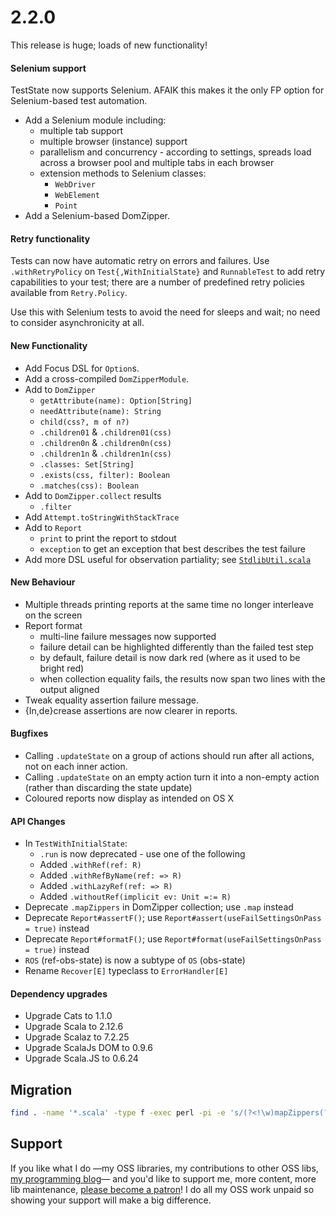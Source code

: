 # 2.2.0

This release is huge; loads of new functionality!

#### Selenium support

TestState now supports Selenium.
AFAIK this makes it the only FP option for Selenium-based test automation.

* Add a Selenium module including:
  * multiple tab support
  * multiple browser (instance) support
  * parallelism and concurrency -
    according to settings, spreads load across a browser pool and multiple tabs in each browser
  * extension methods to Selenium classes:
    * `WebDriver`
    * `WebElement`
    * `Point`
* Add a Selenium-based DomZipper.

#### Retry functionality

Tests can now have automatic retry on errors and failures.
Use `.withRetryPolicy` on `Test{,WithInitialState}` and `RunnableTest` to add
retry capabilities to your test; there are a number of predefined retry policies
available from `Retry.Policy`.

Use this with Selenium tests to avoid the need for sleeps and wait;
no need to consider asynchronicity at all.

#### New Functionality

* Add Focus DSL for `Option`s.
* Add a cross-compiled `DomZipperModule`.
* Add to `DomZipper`
  * `getAttribute(name): Option[String]`
  * `needAttribute(name): String`
  * `child(css?, m of n?)`
  * `.children01` & `.children01(css)`
  * `.children0n` & `.children0n(css)`
  * `.children1n` & `.children1n(css)`
  * `.classes: Set[String]`
  * `.exists(css, filter): Boolean`
  * `.matches(css): Boolean`
* Add to `DomZipper.collect` results
  * `.filter`
* Add `Attempt.toStringWithStackTrace`
* Add to `Report`
  * `print` to print the report to stdout
  * `exception` to get an exception that best describes the test failure
* Add more DSL useful for observation partiality; see [`StdlibUtil.scala`](https://github.com/japgolly/test-state/blob/master/core/shared/src/main/scala/teststate/dsl/StdlibUtil.scala)

#### New Behaviour

* Multiple threads printing reports at the same time no longer interleave on the screen
* Report format
  * multi-line failure messages now supported
  * failure detail can be highlighted differently than the failed test step
  * by default, failure detail is now dark red (where as it used to be bright red)
  * when collection equality fails, the results now span two lines with the output aligned
* Tweak equality assertion failure message.
* {In,de}crease assertions are now clearer in reports.

#### Bugfixes

* Calling `.updateState` on a group of actions should run after all actions, not on each inner action.
* Calling `.updateState` on an empty action turn it into a non-empty action (rather than discarding the state update)
* Coloured reports now display as intended on OS X

#### API Changes

* In `TestWithInitialState`:
  * `.run` is now deprecated - use one of the following
  * Added `.withRef(ref: R)`
  * Added `.withRefByName(ref: => R)`
  * Added `.withLazyRef(ref: => R)`
  * Added `.withoutRef(implicit ev: Unit =:= R)`
* Deprecate `.mapZippers` in DomZipper collection; use `.map` instead
* Deprecate `Report#assertF()`; use `Report#assert(useFailSettingsOnPass = true)` instead
* Deprecate `Report#formatF()`; use `Report#format(useFailSettingsOnPass = true)` instead
* `ROS` (ref-obs-state) is now a subtype of `OS` (obs-state)
* Rename `Recover[E]` typeclass to `ErrorHandler[E]`

#### Dependency upgrades

* Upgrade Cats        to 1.1.0
* Upgrade Scala       to 2.12.6
* Upgrade Scalaz      to 7.2.25
* Upgrade ScalaJs DOM to 0.9.6
* Upgrade Scala.JS    to 0.6.24

## Migration

```sh
find . -name '*.scala' -type f -exec perl -pi -e 's/(?<!\w)mapZippers(?!\w)/map/g' {} +
```

## Support

If you like what I do
—my OSS libraries, my contributions to other OSS libs, [my programming blog](https://japgolly.blogspot.com)—
and you'd like to support me, more content, more lib maintenance, [please become a patron](https://www.patreon.com/japgolly)!
I do all my OSS work unpaid so showing your support will make a big difference.

